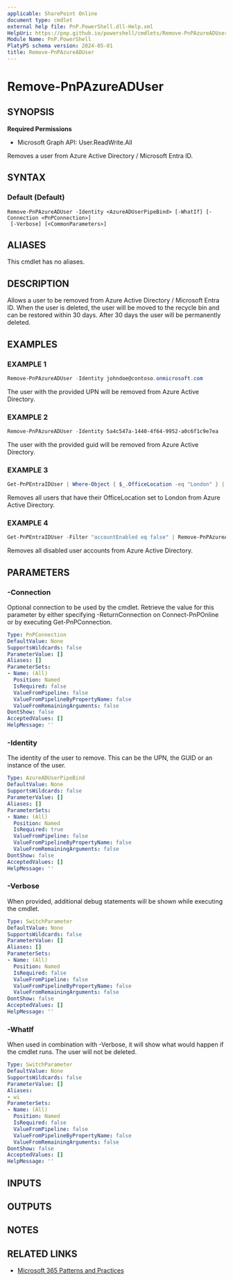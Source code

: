 ```yaml
---
applicable: SharePoint Online
document type: cmdlet
external help file: PnP.PowerShell.dll-Help.xml
HelpUri: https://pnp.github.io/powershell/cmdlets/Remove-PnPAzureADUser.html
Module Name: PnP.PowerShell
PlatyPS schema version: 2024-05-01
title: Remove-PnPAzureADUser
---
```


# Remove-PnPAzureADUser

## SYNOPSIS

**Required Permissions**

  * Microsoft Graph API: User.ReadWrite.All

Removes a user from Azure Active Directory / Microsoft Entra ID.

## SYNTAX

### Default (Default)

```
Remove-PnPAzureADUser -Identity <AzureADUserPipeBind> [-WhatIf] [-Connection <PnPConnection>]
 [-Verbose] [<CommonParameters>]
```

## ALIASES

This cmdlet has no aliases.

## DESCRIPTION

Allows a user to be removed from Azure Active Directory / Microsoft Entra ID. When the user is deleted, the user will be moved to the recycle bin and can be restored within 30 days. After 30 days the user will be permanently deleted.

## EXAMPLES

### EXAMPLE 1

```powershell
Remove-PnPAzureADUser -Identity johndoe@contoso.onmicrosoft.com
```

The user with the provided UPN will be removed from Azure Active Directory.

### EXAMPLE 2

```powershell
Remove-PnPAzureADUser -Identity 5a4c547a-1440-4f64-9952-a0c6f1c9e7ea
```

The user with the provided guid will be removed from Azure Active Directory.

### EXAMPLE 3

```powershell
Get-PnPEntraIDUser | Where-Object { $_.OfficeLocation -eq "London" } | Remove-PnPAzureADUser
```

Removes all users that have their OfficeLocation set to London from Azure Active Directory.

### EXAMPLE 4

```powershell
Get-PnPEntraIDUser -Filter "accountEnabled eq false" | Remove-PnPAzureADUser
```

Removes all disabled user accounts from Azure Active Directory.

## PARAMETERS

### -Connection

Optional connection to be used by the cmdlet. Retrieve the value for this parameter by either specifying -ReturnConnection on Connect-PnPOnline or by executing Get-PnPConnection.

```yaml
Type: PnPConnection
DefaultValue: None
SupportsWildcards: false
ParameterValue: []
Aliases: []
ParameterSets:
- Name: (All)
  Position: Named
  IsRequired: false
  ValueFromPipeline: false
  ValueFromPipelineByPropertyName: false
  ValueFromRemainingArguments: false
DontShow: false
AcceptedValues: []
HelpMessage: ''
```

### -Identity

The identity of the user to remove. This can be the UPN, the GUID or an instance of the user.

```yaml
Type: AzureADUserPipeBind
DefaultValue: None
SupportsWildcards: false
ParameterValue: []
Aliases: []
ParameterSets:
- Name: (All)
  Position: Named
  IsRequired: true
  ValueFromPipeline: false
  ValueFromPipelineByPropertyName: false
  ValueFromRemainingArguments: false
DontShow: false
AcceptedValues: []
HelpMessage: ''
```

### -Verbose

When provided, additional debug statements will be shown while executing the cmdlet.

```yaml
Type: SwitchParameter
DefaultValue: None
SupportsWildcards: false
ParameterValue: []
Aliases: []
ParameterSets:
- Name: (All)
  Position: Named
  IsRequired: false
  ValueFromPipeline: false
  ValueFromPipelineByPropertyName: false
  ValueFromRemainingArguments: false
DontShow: false
AcceptedValues: []
HelpMessage: ''
```

### -WhatIf

When used in combination with -Verbose, it will show what would happen if the cmdlet runs. The user will not be deleted.

```yaml
Type: SwitchParameter
DefaultValue: None
SupportsWildcards: false
ParameterValue: []
Aliases:
- wi
ParameterSets:
- Name: (All)
  Position: Named
  IsRequired: false
  ValueFromPipeline: false
  ValueFromPipelineByPropertyName: false
  ValueFromRemainingArguments: false
DontShow: false
AcceptedValues: []
HelpMessage: ''
```

## INPUTS

## OUTPUTS

## NOTES

## RELATED LINKS

- [Microsoft 365 Patterns and Practices](https://aka.ms/m365pnp)
